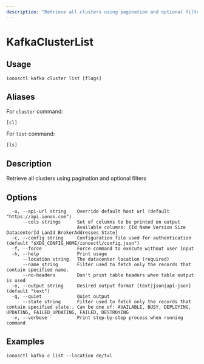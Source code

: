 ```yaml
---
description: "Retrieve all clusters using pagination and optional filters"
---
```


# KafkaClusterList

## Usage

```text
ionosctl kafka cluster list [flags]
```

## Aliases

For `cluster` command:

```text
[cl]
```

For `list` command:

```text
[ls]
```

## Description

Retrieve all clusters using pagination and optional filters

## Options

```text
  -u, --api-url string    Override default host url (default "https://api.ionos.com")
      --cols strings      Set of columns to be printed on output 
                          Available columns: [Id Name Version Size DatacenterId LanId BrokerAddresses State]
  -c, --config string     Configuration file used for authentication (default "$XDG_CONFIG_HOME/ionosctl/config.json")
  -f, --force             Force command to execute without user input
  -h, --help              Print usage
      --location string   The datacenter location (required)
      --name string       Filter used to fetch only the records that contain specified name.
      --no-headers        Don't print table headers when table output is used
  -o, --output string     Desired output format [text|json|api-json] (default "text")
  -q, --quiet             Quiet output
      --state string      Filter used to fetch only the records that contain specified state.. Can be one of: AVAILABLE, BUSY, DEPLOYING, UPDATING, FAILED_UPDATING, FAILED, DESTROYING
  -v, --verbose           Print step-by-step process when running command
```

## Examples

```text
ionosctl kafka c list --location de/txl
```

